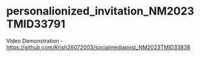 # personalionized_invitation_NM2023TMID33791

Video Demonstration -https://github.com/Krish26072003/socialmediapost_NM2023TMID33838
